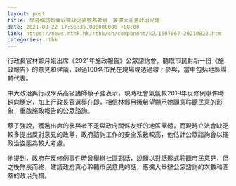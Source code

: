 ```yaml
---
layout: post
title: 學者稱諮詢會以擺政治姿態為考慮　冀擴大涵蓋政治光譜
date: 2021-08-22 17:56:35.000000000 +08:00
link: https://news.rthk.hk/rthk/ch/component/k2/1607067-20210822.htm
categories: rthk
---
```


行政長官林鄭月娥出席《2021年施政報告》公眾諮詢會，聽取市民對新一份《施政報告》的意見和建議，超過100名市民在現場或透過缐上參與，當中包括地區團體代表。

中大政治與行政學系高級講師蔡子強表示，現時社會氣氛較2019年反修例事件時趨向穩定，加上行政長官選舉在即，相信林鄭月娥希望顯示她願意聆聽民意的形象，重啟施政報告的公眾諮詢。

蔡子強說，獲邀出席的參與者不乏與政府關係友好的地區團體，而現時立法會缺乏較多提出反對意見的政黨，政府諮詢工作的安全系數較高，他估計公眾諮詢會以擺政治姿態為較大考慮。

他提到，政府在反修例事件時曾舉辦社區對話，說願以對話形式聆聽市民意見，但之後無疾而終，建議政府真心聆聽市民意見的話，應擴大舉辦公眾諮詢的次數和涵蓋的政治光譜。
